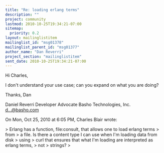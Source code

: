 ```yaml
---
title: "Re: loading erlang terms"
description: ""
project: community
lastmod: 2010-10-25T19:34:21-07:00
sitemap:
  priority: 0.2
layout: mailinglistitem
mailinglist_id: "msg01378"
mailinglist_parent_id: "msg01377"
author_name: "Dan Reverri"
project_section: "mailinglistitem"
sent_date: 2010-10-25T19:34:21-07:00
---
```



Hi Charles,

I don't understand your use case; can you expand on what you are doing?

Thanks,
Dan

Daniel Reverri
Developer Advocate
Basho Technologies, Inc.
d...@basho.com


On Mon, Oct 25, 2010 at 6:05 PM, Charles Blair  wrote:

&gt; Erlang has a function, file:consult, that allows one to load erlang terms
&gt; from
&gt; a file. Is there a content type I can use when I'm loading data from disk
&gt; using
&gt; curl that ensures that what I'm loading are interpreted as erlang terms,
&gt; not
&gt; strings?
&gt;

